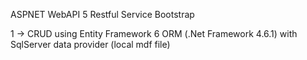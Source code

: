 ASPNET WebAPI 5 Restful Service Bootstrap

1 -> CRUD using Entity Framework 6 ORM (.Net Framework 4.6.1) with SqlServer data provider (local mdf file)